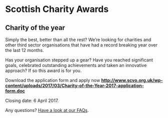 # Scottish Charity Awards

## Charity of the year

Simply the best, better than all the rest? We’re looking for charities and other third sector organisations that have had a record breaking year over the last 12 months.

Has your organisation stepped up a gear? Have you reached significant goals, celebrated outstanding achievements and taken an innovative approach? If so this award is for you.

Download the application form and apply now
**http://www.scvo.org.uk/wp-content/uploads/2017/03/Charity-of-the-Year-2017-application-form.doc**

Closing date: 6 April 2017.

Any questions? [Have a look at our FAQs](scottish-charity-awards/faq.md).
